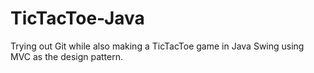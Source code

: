# TicTacToe-Java
Trying out Git while also making a TicTacToe game in Java Swing using MVC
as the design pattern.